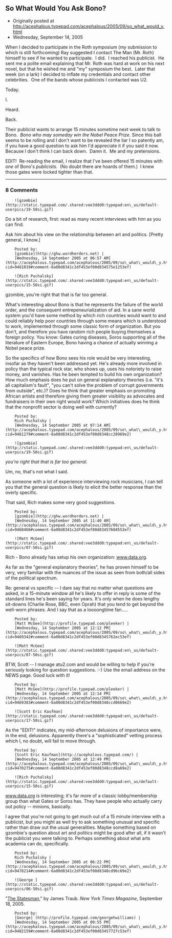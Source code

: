 ## So What Would You Ask Bono?

 * Originally posted at http://acephalous.typepad.com/acephalous/2005/09/so_what_would_y.html
 * Wednesday, September 14, 2005



When I decided to participate in the Roth symposium (my submission to which is still forthcoming) Ray suggested I contact The Man (Mr. Roth) himself to see if he wanted to participate.  I did.  I reached his publicist.  He sent me a polite email explaining that Mr. Roth was hard at work on his next novel, but that he wished me and "my" symposium the best.  Later that week (on a lark) I decided to inflate my credentials and contact other celebrities.  One of the bands whose publicists I contacted was U2.  

Today.

I.

Heard.

Back.

Their publicist wants to arrange 15 minutes sometime next week to talk to Bono.  _Bono who may someday win the Nobel Peace Prize._ Since this ball seems to be rolling and I don't want to be revealed the liar I so patently am, if you have a good question to ask him I'd appreciate it if you said it now.  Because I don't think I can back down.  Damn it.  Me and my pretensions.

EDIT!  Re-reading the email, I realize that I've been offered 15 minutes with _one_ of Bono's _publicists_.  (No doubt there are hoards of them.)  I knew those gates were locked tighter than that.

		

* * *

### 8 Comments 

		

                
[]()

	

		![gzombie](http://static.typepad.com/.shared:vee3ddd0:typepad:en\_us/default-userpics/19-50si.gif)
	

	

		

Do a bit of research, first: read as many recent interviews with him as you can find.

Ask him about his view on the relationship between art and politics. [Pretty general, I know.]

	

		Posted by:
		[gzombie](http://ghw.wordherders.net) |
		[Wednesday, 14 September 2005 at 06:57 AM](http://acephalous.typepad.com/acephalous/2005/09/so\_what\_would\_y.html?cid=9461019#comment-6a00d8341c2df453ef00d834575e1253ef)

[]()

	

		![Rich Puchalsky](http://static.typepad.com/.shared:vee3ddd0:typepad:en\_us/default-userpics/15-50si.gif)
	

	

		

gzombie, you're right that that is far too general.

What's interesting about Bono is that he represents the failure of the world order, and the consequent entrepeneurialization of aid.  In a sane world system you'd have some method by which rich countries would want to and could reliably help poor countries through some means which is understood to work, implemented through some classic form of organization.  But you don't, and therefore you have random rich people buying themselves a foreign policy.  You know: Gates curing diseases, Soros supporting all of the literature of Eastern Europe, Bono having a chance of actually winning a Nobel peace prize.

So the specifics of how Bono sees his role would be very interesting, insofar as they haven't been addressed yet.  He's already more involved in policy than the typical rock star, who shows up, uses his notoriety to raise money, and vanishes.  Has he been tempted to build his own organization?  How much emphasis does he put on general explanatory theories (i.e. "it's all capitalism's fault", "you can't solve the problem of corrupt governments from outside", etc.)?  Does he think that greater emphasis on promoting African artists and therefore giving them greater visibility as advocates and fundraisers in their own right would work?  Which initiatives does he think that the nonprofit sector is doing well with currently?

	

		Posted by:
		Rich Puchalsky |
		[Wednesday, 14 September 2005 at 07:14 AM](http://acephalous.typepad.com/acephalous/2005/09/so\_what\_would\_y.html?cid=9461279#comment-6a00d8341c2df453ef00d8348cc28969e2)

[]()

	

		![gzombie](http://static.typepad.com/.shared:vee3ddd0:typepad:en\_us/default-userpics/19-50si.gif)
	

	

		

_you're right that that is far too general._

Um, no, that's not what I said.

As someone with a lot of experience interviewing rock musicians, I can tell you that the general question is likely to elicit the better response than the overly specific.

That said, Rich makes some very good suggestions.

	

		Posted by:
		[gzombie](http://ghw.wordherders.net) |
		[Wednesday, 14 September 2005 at 11:40 AM](http://acephalous.typepad.com/acephalous/2005/09/so\_what\_would\_y.html?cid=9468468#comment-6a00d8341c2df453ef00d83457604553ef)

[]()

	

		![Matt McGee](http://static.typepad.com/.shared:vee3ddd0:typepad:en\_us/default-userpics/07-50si.gif)
	

	

		

Rich - Bono already has setup his own organization: www.data.org.

As far as the "general explanatory theories", he has proven himself to be very, very familiar with the nuances of the issue as seen from both/all sides of the political spectrum.

Re: general vs specific -- I dare say that no matter what questions are asked, in a 15-minute window all he's likely to offer in reply is some of the standard lines he's been saying for years. It's only when he does lengthy sit-downs (Charlie Rose, BBC, even Oprah) that you tend to get beyond the well-worn phrases. And I say that as a loooongtime fan.....

	

		Posted by:
		[Matt McGee](http://profile.typepad.com/pleeker) |
		[Wednesday, 14 September 2005 at 12:12 PM](http://acephalous.typepad.com/acephalous/2005/09/so\_what\_would\_y.html?cid=9469342#comment-6a00d8341c2df453ef00d8345762ec53ef)

[]()

	

		![Matt McGee](http://static.typepad.com/.shared:vee3ddd0:typepad:en\_us/default-userpics/07-50si.gif)
	

	

		

BTW, Scott -- I manage atu2.com and would be willing to help if you're seriously looking for question suggestions. :-) Use the email address on the NEWS page. Good luck with it!

	

		Posted by:
		[Matt McGee](http://profile.typepad.com/pleeker) |
		[Wednesday, 14 September 2005 at 12:14 PM](http://acephalous.typepad.com/acephalous/2005/09/so\_what\_would\_y.html?cid=9469383#comment-6a00d8341c2df453ef00d8348ccd0669e2)

[]()

	

		![Scott Eric Kaufman](http://static.typepad.com/.shared:vee3ddd0:typepad:en\_us/default-userpics/17-50si.gif)
	

	

		

As the "EDIT!" indicates, my mid-afternoon delusions of importance were, in the end, delusions.  Apparently there's a "sophisticated" vetting process which I, no doubt, will fail to move through.

	

		Posted by:
		[Scott Eric Kaufman](http://acephalous.typepad.com/) |
		[Wednesday, 14 September 2005 at 12:49 PM](http://acephalous.typepad.com/acephalous/2005/09/so\_what\_would\_y.html?cid=9470275#comment-6a00d8341c2df453ef00d8348ccd8a69e2)

[]()

	

		![Rich Puchalsky](http://static.typepad.com/.shared:vee3ddd0:typepad:en\_us/default-userpics/15-50si.gif)
	

	

		

www.data.org is interesting; it's far more of a classic lobby/membership group than what Gates or Soros has.  They have people who actually carry out policy -- minions, basically.  

I agree that you're not going to get much out of a 15 minute interview with a publicist, but you might as well try to ask something unusual and specific rather than draw out the usual generalities.  Maybe something based on gzombie's question about art and politics might be good after all, if it wasn't the publicist you were talking to.  Perhaps something about what arts academia can do, specifically.

	

		Posted by:
		Rich Puchalsky |
		[Wednesday, 14 September 2005 at 06:22 PM](http://acephalous.typepad.com/acephalous/2005/09/so\_what\_would\_y.html?cid=9478214#comment-6a00d8341c2df453ef00d8348cd96c69e2)

[]()

	

		![George ](http://static.typepad.com/.shared:vee3ddd0:typepad:en\_us/default-userpics/06-50si.gif)
	

	

		

"[The Statesman](http://www.nytimes.com/2005/09/18/magazine/18bono.html?8dpc)," by James Traub. _New York Times Magazine_, September 18, 2005.

	

		Posted by:
		[George] (http://profile.typepad.com/georgehwilliams) |
		[Wednesday, 14 September 2005 at 09:55 PM](http://acephalous.typepad.com/acephalous/2005/09/so\_what\_would\_y.html?cid=9482159#comment-6a00d8341c2df453ef00d83457727c53ef)

		

        